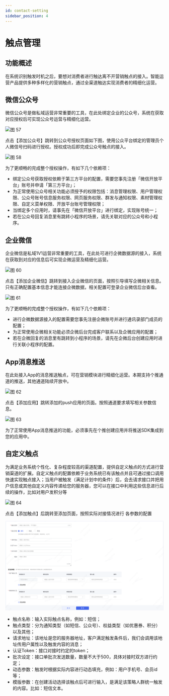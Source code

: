 ```yaml
---
id: contact-setting
sidebar_position: 4
---
```


# 触点管理

## 功能概述

在系统识别触发时机之后，要想对消费者进行触达离不开营销触点的接入。智能运营产品提供多种多样化的营销触点，通过全渠道触达实现消费者的精细化运营。

## 微信公众号

微信公众号是做私域运营非常重要的工具，在此处绑定企业的公众号，系统在获取对应授权后可实现公众号运营与精细化运营。

![图 57](/img/0a86a40150aa40393fd85275a0e0feedf724847eed4f8dd88ffb636d799a1b14.png)

点击【添加公众号】跳转到公众号授权页面如下图，使用公众平台绑定的管理员个人微信号扫码进行授权。授权成功后即完成公众号触点的接入。

![图 58](/img/328c74a75a7a764682111dc5bfb18a806055d22cc717f3917d5427bdb7ba5a75.png)

为了更顺畅的完成整个授权操作，有如下几个依赖项：

- 绑定公众号获取授权依赖于第三方平台的配置，需要您事先注册「微信开放平台」账号并申请「第三方平台」；
- 为正常使用公众号相关功能必须授予的权限包括：消息管理权限、用户管理权限、公众号账号信息服务权限、网页服务权限、群发与通知权限、素材管理权限、自定义菜单权限、开放平台账号管理权限；
- 当绑定多个应用时，请事先在「微信开放平台」进行绑定，实现账号统一；
- 若在公众号回复消息里有跳转小程序的场景，请先关联对应的公众号和小程序。

## 企业微信

企业微信是私域1V1运营非常重要的工具，在此处可进行企微数据源的接入，系统在获取到对应的信息后可实现企微运营及精细化运营。

![图 60](/img/2829504cdc78da1da14f74872418c08dcd45d3b0808541dbca80f27d6314d584.png)

点击【添加企业微信】跳转到接入企业微信的页面，按照引导填写企微相关信息。只有正确配置基本信息才能连接企微数据，相关配置可登录企业微信后台查看。

![图 61](/img/9ff9aefa39d382ee44d84817a4bb76b3030b96e14e854825f3fd63e2f04af9cc.png)

为了更顺畅的完成整个授权操作，有如下几个依赖项：

- 进行企微数据源接入的配置需要您事先注册企微账号并进行通讯录部门成员的配置；
- 为正常使用企微相关功能必须企微后台完成客户联系以及企微应用的配置；
- 若在企微回复的消息里有跳转到小程序的场景，请先在企微后台创建应用时进行关联小程序的配置。

## App消息推送

在此处接入App的消息推送触点，可在营销模块进行精细化运营。本期支持个推通道的推送，其他通道陆续开放中。

![图 62](/img/f9bf3fe9e63287134c0b71b6eba88937821466bd328cc44e5b408f85ae45fec6.png)

点击【添加应用】跳转添加的push应用的页面。按照通道要求填写相关参数信息。

![图 63](/img/3e27f433cc35915523c00bec099d3746e531951251a6f04e7db322eae4b9209a.png)

为了正常使用App消息推送的功能，必须事先在个推创建应用并将推送SDK集成到您的应用中。

## 自定义触点

为满足业务系统个性化、复杂程度较高的渠道配置，提供自定义触点的方式进行营销渠道的扩展。自定义触点的配置依赖于业务系统已有该触点并且可通过接口调用快速实现触点接入；当用户被触发（满足计划中的条件）后，会去请求接口并把用户信息或其他自定义内容传递给您的服务器，您可以在接口中利用这些信息进行后续的操作，比如对用户发积分等

![图 64](/img/429d80bb64ee4165089074c609eaa68187e2dc766a17eae91d8cfac3f389cdda.png)

点击【添加触点】后跳转至添加页面，按照实际对接情况进行 各参数的配置

![图 14](/img/452998a75659fb7d063d2f9324bec487fa04ea6a411181c0961359bb221e70a4.png)  

- 触点名称：输入实际触点名称，例如：短信；
- 触点类型：分为通知类型（如短信、公众号）、权益类型（如优惠券、积分）以及其他；
- 请求地址：该地址是您的服务器地址，客户满足触发条件后，我们会调用该地址传用户属性以及触发内容的消息；
- 认证Token：接口对接时约定的token；
- 批次设定：接口单批次发送数量，数量不大于500，具体对接时双方进行约定；
- 动态参数：触发时根据实际内容进行动态填充，例如：用户手机号、会员id等；
- 模版参数：在创建活动选择该触点后可进行输入，是满足该策略人群统一触发的内容。比如：短信文本。
